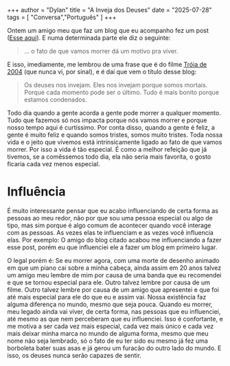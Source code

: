 +++
author = "Dylan"
title = "A Inveja dos Deuses"
date = "2025-07-28"
tags = [
    "Conversa","Português"
]
+++

Ontem um amigo meu que faz um blog que eu acompanho fez um post ([Esse aqui](https://8enrich.github.io/posts/quero-comer-o-seu-pancreas/)). E numa determinada parte ele diz o seguinte:
> ... o fato de que vamos morrer dá um motivo pra viver.

E isso, imediamente, me lembrou de uma frase que é do filme [Tróia de 2004](https://www.youtube.com/watch?v=GMxwhmbF98s&pp=ygUjZ29kcyBlbnZ5IHVzIGJlY2F1c2Ugd2UgYXJlIG1vcnRhbHM%3D) (que nunca vi, por sinal), e é daí que vem o título desse blog:
> Os deuses nos invejam. Eles nos invejam porque somos mortais. Porque cada momento pode ser o último. Tudo é mais bonito porque estamos condenados.

Todo dia quando a gente acorda a gente pode morrer a qualquer momento. Tudo que fazemos só nos impacta porque nós vamos morrer e porque nosso tempo aqui é curtíssimo. Por conta disso, quando a gente é feliz, a gente é muito feliz e quando somos tristes, somos muito tristes. Toda nossa vida e o jeito que vivemos está intrinsicamente ligado ao fato de que vamos morrer.
Por isso a vida é tão especial. É como a melhor refeição que já tivemos, se a comêssemos todo dia, ela não seria mais favorita, o gosto ficaria cada vez menos especial.

# Influência

É muito interessante pensar que eu acabo influenciando de certa forma as pessoas ao meu redor, não por que sou uma pessoa especial ou algo de tipo, mas sim porque é algo comum de acontecer quando você interage com as pessoas. As vezes elas te influenciam e as vezes você influencia elas. Por exemplo: O amigo do blog citado acabou me influenciando a fazer esse post, porém eu que influenciei ele a fazer um blog em primeiro lugar.

O legal porém é: Se eu morrer agora, com uma morte de desenho animado em que um piano cai sobre a minha cabeça, ainda assim em 20 anos talvez um amigo meu lembre de mim por causa de uma banda que eu recomendei e que se tornou especial para ele.
Outro talvez lembre por causa de um filme. Outro talvez lembre por causa de um amigo que apresentei e que foi até mais especial para ele do que eu e assim vai. Nossa existência faz alguma diferença no mundo, mesmo que seja pouca. 
Quando eu morrer, meu legado ainda vai viver, de certa forma, nas pessoas que eu influenciei, até mesmo as que nem perceberam que eu influenciei. Isso é confortante, e me motiva a ser cada vez mais especial, cada vez mais único e cada vez mais deixar minha marca no mundo de alguma forma, mesmo que meu nome não seja lembrado, só o fato de eu ter sido eu mesmo já fez uma borboleta bater suas asas e já gerou um furacão do outro lado do mundo. E isso, os deuses nunca serão capazes de sentir.

